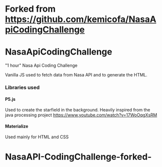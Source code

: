 # Forked from https://github.com/kemicofa/NasaApiCodingChallenge

# NasaApiCodingChallenge
"1 hour" Nasa Api Coding Challenge

Vanilla JS used to fetch data from Nasa API and to generate the HTML.

### Libraries used

#### P5.js

Used to create the starfield in the background. Heavily inspired from the java processing project
https://www.youtube.com/watch?v=17WoOqgXsRM

#### Materialize

Used mainly for HTML and CSS
# NasaAPI-CodingChallenge-forked-
